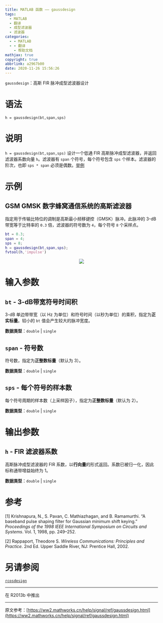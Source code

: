 ```yaml
---
title: MATLAB 函数 —— gaussdesign
tags:
  - MATLAB
  - 翻译
  - 成型滤波器
  - 滤波器
categories:
  - - MATLAB
  - - 翻译
    - 帮助文档
mathjax: true
copyright: true
abbrlink: a2967b00
date: 2020-11-26 15:56:26
---
```


`gaussdesign`：高斯 FIR 脉冲成型滤波器设计

# 语法

`h = gaussdesign(bt,span,sps)`

<!-- more -->

# 说明

`h = gaussdesign(bt,span,sps)` 设计一个低通 FIR 高斯脉冲成型滤波器，并返回滤波器系数向量 `h`。滤波器有 `span` 个符号，每个符号包含 `sps` 个样本。滤波器的阶次，也即 `sps * span` 必须是偶数。[举例](#Examples-01)

# 示例

## GSM GMSK 数字蜂窝通信系统的高斯滤波器<span id="Examples-01"></span>

指定用于传输比特位的调制是高斯最小频移键控（GMSK）脉冲。此脉冲的 3-dB 带宽等于比特率的 `0.3` 倍，滤波器的符号数为 `4`，每个符号 `8` 个采样点。

```m
bt = 0.3;
span = 4;
sps = 8;
h = gaussdesign(bt,span,sps);
fvtool(h,'impulse')
```

<div align="center">
  <img src="https://josh-blog-1257563604.cos.ap-beijing.myqcloud.com/img/2020-11-26-matlab-gaussdesign/2020-11-26-matlab-gaussdesign-010-GaussianFilterForAGSMGMSKDigitalCellularCommunicationSysExample-01.png?imageMogr2/thumbnail/!100p|watermark/2/text/QEpvc2ggR2Fv/fontsize/15/dissolve/60/gravity/southeast/dx/5/dy/5"/>
</div>

# 输入参数

## `bt` - 3-dB带宽符号时间积

3-dB 单边带带宽（以 Hz 为单位）和符号时间（以秒为单位）的乘积，指定为**正实标量**。较小的 `bt` 值会产生较大的脉冲宽度。

**数据类型**：`double` | `single`

## `span` - 符号数

符号数，指定为**正整数标量**（默认为 3）。

**数据类型**：`double` | `single`

## `sps` - 每个符号的样本数

每个符号周期的样本数（上采样因子），指定为**正整数标量**（默认为 2）。

**数据类型**：`double` | `single`

# 输出参数

## `h` - FIR 滤波器系数

高斯脉冲成型滤波器的 FIR 系数，以**行向量**的形式返回。系数已被归一化，因此标称通带增益始终为 1。

**数据类型**：`double` | `single`

# 参考

[1] Krishnapura, N., S. Pavan, C. Mathiazhagan, and B. Ramamurthi. “A baseband pulse shaping filter for Gaussian minimum shift keying.” *Proceedings of the 1998 IEEE International Symposium on Circuits and Systems*. Vol. 1, 1998, pp. 249–252.

[2] Rappaport, Theodore S. *Wireless Communications: Principles and Practice.* 2nd Ed. Upper Saddle River, NJ: Prentice Hall, 2002.

# 另请参阅

[`rcosdesign`](https://ww2.mathworks.cn/help/signal/ref/rcosdesign.html)

---

在 R2013b 中推出

---

原文参考：[https://ww2.mathworks.cn/help/signal/ref/gaussdesign.html](https://ww2.mathworks.cn/help/signal/ref/gaussdesign.html)